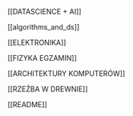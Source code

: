 [[DATASCIENCE + AI]]

[[algorithms_and_ds]]

[[ELEKTRONIKA]]

[[FIZYKA EGZAMIN]]

[[ARCHITEKTURY KOMPUTERÓW]]

[[RZEŹBA W DREWNIE]]

[[README]]

